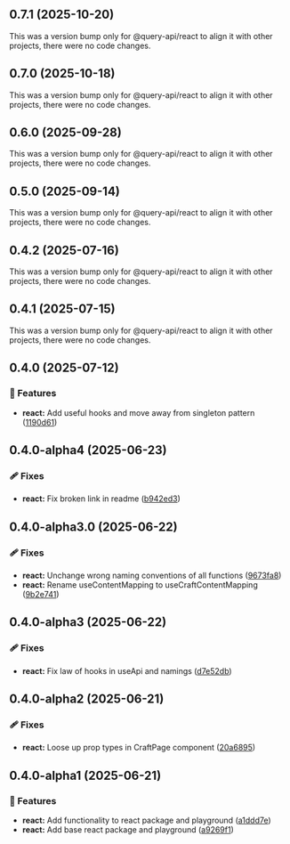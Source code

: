 ## 0.7.1 (2025-10-20)

This was a version bump only for @query-api/react to align it with other projects, there were no
code changes.

## 0.7.0 (2025-10-18)

This was a version bump only for @query-api/react to align it with other projects, there were no
code changes.

## 0.6.0 (2025-09-28)

This was a version bump only for @query-api/react to align it with other projects, there were no
code changes.

## 0.5.0 (2025-09-14)

This was a version bump only for @query-api/react to align it with other projects, there were no
code changes.

## 0.4.2 (2025-07-16)

This was a version bump only for @query-api/react to align it with other projects, there were no
code changes.

## 0.4.1 (2025-07-15)

This was a version bump only for @query-api/react to align it with other projects, there were no
code changes.

## 0.4.0 (2025-07-12)

### 🚀 Features

- **react:** Add useful hooks and move away from singleton pattern
  ([1190d61](https://github.com/samuelreichor/query-api/commit/1190d61))

## 0.4.0-alpha4 (2025-06-23)

### 🩹 Fixes

- **react:** Fix broken link in readme
  ([b942ed3](https://github.com/samuelreichor/query-api/commit/b942ed3))

## 0.4.0-alpha3.0 (2025-06-22)

### 🩹 Fixes

- **react:** Unchange wrong naming conventions of all functions
  ([9673fa8](https://github.com/samuelreichor/query-api/commit/9673fa8))
- **react:** Rename useContentMapping to useCraftContentMapping
  ([9b2e741](https://github.com/samuelreichor/query-api/commit/9b2e741))

## 0.4.0-alpha3 (2025-06-22)

### 🩹 Fixes

- **react:** Fix law of hooks in useApi and namings
  ([d7e52db](https://github.com/samuelreichor/query-api/commit/d7e52db))

## 0.4.0-alpha2 (2025-06-21)

### 🩹 Fixes

- **react:** Loose up prop types in CraftPage component
  ([20a6895](https://github.com/samuelreichor/query-api/commit/20a6895))

## 0.4.0-alpha1 (2025-06-21)

### 🚀 Features

- **react:** Add functionality to react package and playground
  ([a1ddd7e](https://github.com/samuelreichor/query-api/commit/a1ddd7e))
- **react:** Add base react package and playground
  ([a9269f1](https://github.com/samuelreichor/query-api/commit/a9269f1))
